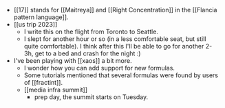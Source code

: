 - [[17]] stands for [[Maitreya]] and [[Right Concentration]] in the [[Flancia pattern language]].
- [[us trip 2023]]
  - I write this on the flight from Toronto to Seattle.
  - I slept for another hour or so (in a less comfortable seat, but still quite comfortable). I think after this I'll be able to go for another 2-3h, get to a bed and crash for the night :)
- I've been playing with [[xaos]] a bit more. 
  - I wonder how you can add support for new formulas.
  - Some tutorials mentioned that several formulas were found by users of [[fractint]].
  - [[media infra summit]]
    - prep day, the summit starts on Tuesday.
